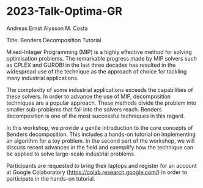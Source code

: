 # 2023-Talk-Optima-GR


Andreas Ernst
Alysson M. Costa

Title:  Benders Decomposition Tutorial

Mixed-Integer Programming (MIP) is a highly effective method for solving optimisation problems. The remarkable progress made by MIP solvers such as CPLEX and GUROBI in the last three decades has resulted in the widespread use of the technique as the approach of choice for tackling many industrial applications.

The complexity of some industrial applications exceeds the capabilities of these solvers. In order to advance the use of MIP, decomposition techniques are a popular approach. These methods divide the problem into smaller sub-problems that fall into the solvers reach. Benders decomposition is one of the most successful techniques in this regard.

In this workshop, we provide a gentle introduction to the core concepts of Benders decomposition. This includes a hands-on tutorial on implementing an algorithm for a toy problem. In the second part of the workshop, we will discuss recent advances in the field and exemplify how the technique can be applied to solve large-scale industrial problems.

Participants are requested to bring their laptops and register for an account at Google Colaboratory (https://colab.research.google.com/) in order to participate in the hands-on tutorial.
